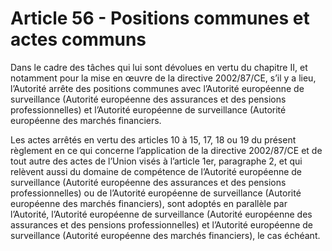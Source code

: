 # Article 56 - Positions communes et actes communs


Dans le cadre des tâches qui lui sont dévolues en vertu du chapitre II, et notamment pour la mise en œuvre de la directive 2002/87/CE, s’il y a lieu, l’Autorité arrête des positions communes avec l’Autorité européenne de surveillance (Autorité européenne des assurances et des pensions professionnelles) et l’Autorité européenne de surveillance (Autorité européenne des marchés financiers.

Les actes arrêtés en vertu des articles 10 à 15, 17, 18 ou 19 du présent règlement en ce qui concerne l’application de la directive 2002/87/CE et de tout autre des actes de l’Union visés à l’article 1er, paragraphe 2, et qui relèvent aussi du domaine de compétence de l’Autorité européenne de surveillance (Autorité européenne des assurances et des pensions professionnelles) ou de l’Autorité européenne de surveillance (Autorité européenne des marchés financiers), sont adoptés en parallèle par l’Autorité, l’Autorité européenne de surveillance (Autorité européenne des assurances et des pensions professionnelles) et l’Autorité européenne de surveillance (Autorité européenne des marchés financiers), le cas échéant.
